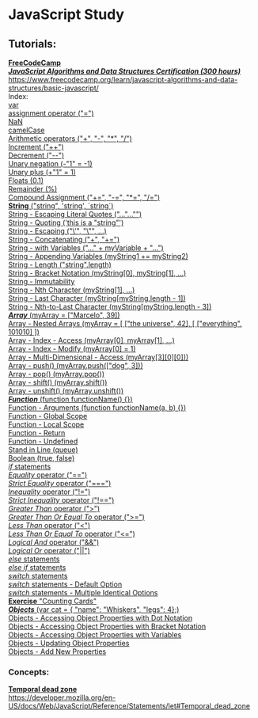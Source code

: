 # **JavaScript Study**

## Tutorials:

**[FreeCodeCamp](https://www.freecodecamp.org/)**  
_[**JavaScript Algorithms and Data Structures Certification (300 hours)**](https://www.freecodecamp.org/learn/javascript-algorithms-and-data-structures/basic-javascript/)_  
https://www.freecodecamp.org/learn/javascript-algorithms-and-data-structures/basic-javascript/  
Index:  
[var](https://github.com/marcelosperalta/javascript/blob/master/freecodecamp.js#L35)  
[assignment operator ("=")](https://github.com/marcelosperalta/javascript/blob/master/freecodecamp.js#L61)  
[NaN](https://github.com/marcelosperalta/javascript/blob/master/freecodecamp.js#L94)  
[camelCase](https://github.com/marcelosperalta/javascript/blob/master/freecodecamp.js#L102)  
[Arithmetic operators ("+", "-", "\*", "/")](https://github.com/marcelosperalta/javascript/blob/master/freecodecamp.js#L120)  
[Increment ("++")](https://github.com/marcelosperalta/javascript/blob/master/freecodecamp.js#L229)  
[Decrement ("--")](https://github.com/marcelosperalta/javascript/blob/master/freecodecamp.js#L250)  
[Unary negation (-"1" = -1)](https://github.com/marcelosperalta/javascript/blob/master/freecodecamp.js#L271)  
[Unary plus (+"1" = 1)](https://github.com/marcelosperalta/javascript/blob/master/freecodecamp.js#L280)  
[Floats (0.1)](https://github.com/marcelosperalta/javascript/blob/master/freecodecamp.js#L310)  
[Remainder (%)](https://github.com/marcelosperalta/javascript/blob/master/freecodecamp.js#L334)  
[Compound Assignment ("+=", "-=", "\*=", "/=")](https://github.com/marcelosperalta/javascript/blob/master/freecodecamp.js#L352)  
[**String** ("string", 'string', \`string`)](https://github.com/marcelosperalta/javascript/blob/master/freecodecamp.js#L396)  
[String - Escaping Literal Quotes ("...\"...\"")](https://github.com/marcelosperalta/javascript/blob/master/freecodecamp.js#L408)  
[String - Quoting ('this is a "string"')](https://github.com/marcelosperalta/javascript/blob/master/freecodecamp.js#L421)  
[String - Escaping ("\\'", "\\"", ...)](https://github.com/marcelosperalta/javascript/blob/master/freecodecamp.js#L437)  
[String - Concatenating ("+", "+=")](https://github.com/marcelosperalta/javascript/blob/master/freecodecamp.js#L473)  
[String - with Variables ("..." + myVariable + "...")](https://github.com/marcelosperalta/javascript/blob/master/freecodecamp.js#L494)  
[String - Appending Variables (myString1 += myString2)](https://github.com/marcelosperalta/javascript/blob/master/freecodecamp.js#L503)  
[String - Length ("string".length)](https://github.com/marcelosperalta/javascript/blob/master/freecodecamp.js#L513)  
[String - Bracket Notation (myString[0], myString[1], ...)](https://github.com/marcelosperalta/javascript/blob/master/freecodecamp.js#L525)  
[String - Immutability](https://github.com/marcelosperalta/javascript/blob/master/freecodecamp.js#L549)  
[String - Nth Character (myString[1], ...)](https://github.com/marcelosperalta/javascript/blob/master/freecodecamp.js#L567)  
[String - Last Character (myString[myString.length - 1])](https://github.com/marcelosperalta/javascript/blob/master/freecodecamp.js#L584)  
[String - Nth-to-Last Character (myString[myString.length - 3])](https://github.com/marcelosperalta/javascript/blob/master/freecodecamp.js#L598)  
[**_Array_** (myArray = ["Marcelo", 39])](https://github.com/marcelosperalta/javascript/blob/master/freecodecamp.js#L634)  
[Array - Nested Arrays (myArray = \[ ["the universe", 42], [ ["everything", 101010] ])](https://github.com/marcelosperalta/javascript/blob/master/freecodecamp.js#L649)  
[Array - Index - Access (myArray[0], myArray[1], ...)](https://github.com/marcelosperalta/javascript/blob/master/freecodecamp.js#L663)  
[Array - Index - Modify (myArray[0] = 1)](https://github.com/marcelosperalta/javascript/blob/master/freecodecamp.js#L681)  
[Array - Multi-Dimensional - Access (myArray[3][0][0]))](https://github.com/marcelosperalta/javascript/blob/master/freecodecamp.js#L696)  
[Array - push() (myArray.push(["dog", 3]))](https://github.com/marcelosperalta/javascript/blob/master/freecodecamp.js#L732)  
[Array - pop() (myArray.pop())](https://github.com/marcelosperalta/javascript/blob/master/freecodecamp.js#L751)  
[Array - shift() (myArray.shift())](https://github.com/marcelosperalta/javascript/blob/master/freecodecamp.js#L765)  
[Array - unshift() (myArray.unshift())](https://github.com/marcelosperalta/javascript/blob/master/freecodecamp.js#L779)  
[**_Function_** (function functionName() {})](https://github.com/marcelosperalta/javascript/blob/master/freecodecamp.js#L827)  
[Function - Arguments (function functionName(a, b) {})](https://github.com/marcelosperalta/javascript/blob/master/freecodecamp.js#L844)  
[Function - Global Scope](https://github.com/marcelosperalta/javascript/blob/master/freecodecamp.js#L861)  
[Function - Local Scope](https://github.com/marcelosperalta/javascript/blob/master/freecodecamp.js#L897)  
[Function - Return](https://github.com/marcelosperalta/javascript/blob/master/freecodecamp.js#L942)  
[Function - Undefined](https://github.com/marcelosperalta/javascript/blob/master/freecodecamp.js#L958)  
[Stand in Line (queue)](https://github.com/marcelosperalta/javascript/blob/master/freecodecamp.js#L995)  
[Boolean (true, false)](https://github.com/marcelosperalta/javascript/blob/master/freecodecamp.js#L1013)  
[_if_ statements](https://github.com/marcelosperalta/javascript/blob/master/freecodecamp.js#L1035)  
[_Equality_ operator ("==")](https://github.com/marcelosperalta/javascript/blob/master/freecodecamp.js#L1057)  
[_Strict Equality_ operator ("===")](https://github.com/marcelosperalta/javascript/blob/master/freecodecamp.js#L1090)  
[_Inequality_ operator ("!=")](https://github.com/marcelosperalta/javascript/blob/master/freecodecamp.js#L1154)  
[_Strict Inequality_ operator ("!==")](https://github.com/marcelosperalta/javascript/blob/master/freecodecamp.js#L1181)  
[_Greater Than_ operator (">")](https://github.com/marcelosperalta/javascript/blob/master/freecodecamp.js#L1205)  
[_Greater Than Or Equal To_ operator (">=")](https://github.com/marcelosperalta/javascript/blob/master/freecodecamp.js#L1237)  
[_Less Than_ operator ("<")](https://github.com/marcelosperalta/javascript/blob/master/freecodecamp.js#L1269)  
[_Less Than Or Equal To_ operator ("<=")](https://github.com/marcelosperalta/javascript/blob/master/freecodecamp.js#L1301)  
[_Logical And_ operator ("&&")](https://github.com/marcelosperalta/javascript/blob/master/freecodecamp.js#L1334)  
[_Logical Or_ operator ("||")](https://github.com/marcelosperalta/javascript/blob/master/freecodecamp.js#L1371)  
[_else_ statements](https://github.com/marcelosperalta/javascript/blob/master/freecodecamp.js#L1426)  
[_else if_ statements](https://github.com/marcelosperalta/javascript/blob/master/freecodecamp.js#L1469)  
[_switch_ statements](https://github.com/marcelosperalta/javascript/blob/master/freecodecamp.js#L1633)  
[_switch_ statements - Default Option](https://github.com/marcelosperalta/javascript/blob/master/freecodecamp.js#L1683)  
[_switch_ statements - Multiple Identical Options](https://github.com/marcelosperalta/javascript/blob/master/freecodecamp.js#L1732)  
[**Exercise** "Counting Cards"](https://github.com/marcelosperalta/javascript/blob/master/freecodecamp.js#L1868)  
[**_Objects_** (var cat = { "name": "Whiskers", "legs": 4};)](https://github.com/marcelosperalta/javascript/blob/master/freecodecamp.js#L1951)  
[Objects - Accessing Object Properties with Dot Notation](https://github.com/marcelosperalta/javascript/blob/master/freecodecamp.js#L1994)  
[Objects - Accessing Object Properties with Bracket Notation](https://github.com/marcelosperalta/javascript/blob/master/freecodecamp.js#L2026)  
[Objects - Accessing Object Properties with Variables](https://github.com/marcelosperalta/javascript/blob/master/freecodecamp.js#L2026)  
[Objects - Updating Object Properties](https://github.com/marcelosperalta/javascript/blob/master/freecodecamp.js#L2104)  
[Objects - Add New Properties](https://github.com/marcelosperalta/javascript/blob/master/freecodecamp.js#L2140)  

### Concepts:

**[Temporal dead zone](https://developer.mozilla.org/en-US/docs/Web/JavaScript/Reference/Statements/let#Temporal_dead_zone)**  
https://developer.mozilla.org/en-US/docs/Web/JavaScript/Reference/Statements/let#Temporal_dead_zone
